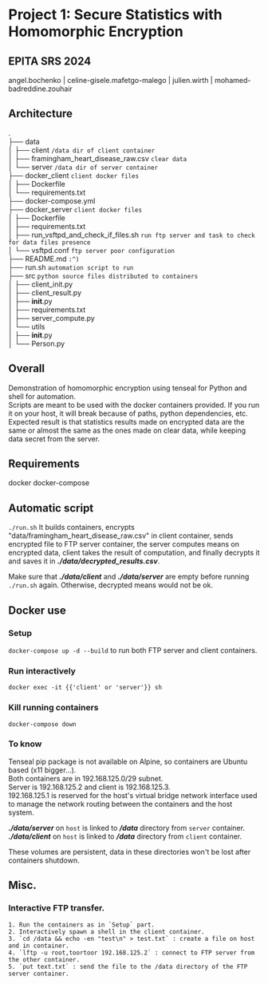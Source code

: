 # **Project 1: Secure Statistics with Homomorphic Encryption**
## EPITA SRS 2024
angel.bochenko | 
celine-gisele.mafetgo-malego | 
julien.wirth | 
mohamed-badreddine.zouhair

## Architecture
.  
├── data  
│   ├── client `/data dir of client container`  
│   ├── framingham_heart_disease_raw.csv `clear data`  
│   └── server `/data dir of server container`  
├── docker_client `client docker files`  
│   ├── Dockerfile  
│   └── requirements.txt  
├── docker-compose.yml  
├── docker_server `client docker files`  
│   ├── Dockerfile  
│   ├── requirements.txt  
│   ├── run_vsftpd_and_check_if_files.sh `run ftp server and task to check for data files presence`  
│   └── vsftpd.conf `ftp server poor configuration`  
├── README.md `:^)`  
├── run.sh `automation script to run`  
├── src `python source files distributed to containers`  
│   ├── client_init.py  
│   ├── client_result.py  
│   ├── __init__.py  
│   ├── requirements.txt  
│   ├── server_compute.py  
│   └── utils  
│       ├── __init__.py  
│       └── Person.py  

## Overall
Demonstration of homomorphic encryption using tenseal for Python and shell for automation.  
Scripts are meant to be used with the docker containers provided. If you run it on your host,
it will break because of paths, python dependencies, etc.  
Expected result is that statistics results made on encrypted data are the same or almost the
same as the ones made on clear data, while keeping data secret from the server.

## Requirements
docker
docker-compose

## Automatic script
`./run.sh`
It builds containers, encrypts "data/framingham_heart_disease_raw.csv" in client container,
sends encrypted file to FTP server container, the server computes means on encrypted data,
client takes the result of computation, and finally decrypts it and saves it in 
___./data/decrypted_results.csv___.  

Make sure that ___./data/client___ and ___./data/server___ are empty before running `./run.sh`
again. Otherwise, decrypted means would not be ok.

## Docker use

### Setup

``docker-compose up -d --build`` to run both FTP server and client containers.

### Run interactively

``docker exec -it {{'client' or 'server'}} sh``

### Kill running containers

``docker-compose down``

### To know

Tenseal pip package is not available on Alpine, so containers are Ubuntu based (x11 bigger...).  
Both containers are in 192.168.125.0/29 subnet.  
Server is 192.168.125.2 and client is 192.168.125.3.  
192.168.125.1 is reserved for the host's virtual bridge network interface used to manage
the network routing between the containers and the host system.

___./data/server___ on `host` is linked to ___/data___ directory from `server` container.  
___./data/client___ on `host` is linked to ___/data___ directory from `client` container.

These volumes are persistent, data in these directories won't be lost after containers shutdown.

## Misc.

### Interactive FTP transfer.
    1. Run the containers as in `Setup` part.
    2. Interactively spawn a shell in the client container.
    3. `cd /data && echo -en "test\n" > test.txt` : create a file on host and in container.
    4. `lftp -u root,toortoor 192.168.125.2` : connect to FTP server from the other container.
    5. `put text.txt` : send the file to the /data directory of the FTP server container.

